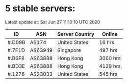 # 5 stable servers:

Latest update at: Sat Jun 27 11:10:10 UTC 2020

| ID | ASN | Server Country | Online |
| -- | --- | -------------- | ------ |
| #.D09B | AS174 | United States | 16 hrs |
| #.7F1D | AS63949 | Singapore | 497 hrs |
| #.B6F8 | AS63888 | Hong Kong | 3060 hrs |
| #.BD3E | AS63888 | Hong Kong | 4129 hrs |
| #.1278 | AS23033 | United States | 545 hrs |

